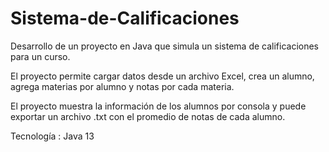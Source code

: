 # Sistema-de-Calificaciones

Desarrollo de un proyecto en Java que simula un sistema de calificaciones para un curso.

El proyecto permite cargar datos desde un archivo Excel, crea un alumno, agrega materias por alumno y notas por cada materia.

El proyecto muestra la información de los alumnos por consola y puede exportar un archivo .txt con el promedio de notas de cada alumno.

Tecnología : Java 13
